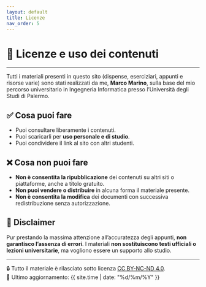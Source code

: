 ```yaml
---
layout: default
title: Licenze
nav_order: 5
---
```


<script>
  document.addEventListener('DOMContentLoaded', () => {
    const btn = document.getElementById('theme-toggle');
    const saved = localStorage.getItem('theme');
    if (saved) {
      jtd.setTheme(saved);
      if (btn) btn.textContent = saved === 'dark' ? '☀️' : '🌙';
    }
    if (btn) {
      btn.addEventListener('click', () => {
        const curr = jtd.getTheme();
        const next = curr === 'dark' ? 'light' : 'dark';
        jtd.setTheme(next);
        localStorage.setItem('theme', next);
        btn.textContent = next === 'dark' ? '☀️' : '🌙';
      });
    }
  });
</script>

# 📜 Licenze e uso dei contenuti
---
Tutti i materiali presenti in questo sito (dispense, eserciziari, appunti e risorse varie) sono stati realizzati da me, **Marco Marino**, sulla base del mio percorso universitario in Ingegneria Informatica presso l’Università degli Studi di Palermo.

## ✅ Cosa puoi fare

- Puoi consultare liberamente i contenuti.
- Puoi scaricarli per **uso personale e di studio**.
- Puoi condividere il link al sito con altri studenti.

## ❌ Cosa non puoi fare

- **Non è consentita la ripubblicazione** dei contenuti su altri siti o piattaforme, anche a titolo gratuito.
- **Non puoi vendere o distribuire** in alcuna forma il materiale presente.
- **Non è consentita la modifica** dei documenti con successiva redistribuzione senza autorizzazione.

## 📌 Disclaimer

Pur prestando la massima attenzione all’accuratezza degli appunti, **non garantisco l’assenza di errori**. I materiali **non sostituiscono testi ufficiali o lezioni universitarie**, ma vogliono essere un supporto allo studio.

---
🔒 Tutto il materiale è rilasciato sotto licenza [CC BY-NC-ND 4.0](https://creativecommons.org/licenses/by-nc-nd/4.0/).  
🔗 Ultimo aggiornamento: {{ site.time | date: "%d/%m/%Y" }}
